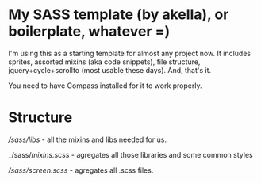 My SASS template (by akella), or boilerplate, whatever =)
=============

I'm using this as a starting template for almost any project now.
It includes sprites, assorted mixins (aka code snippets), file structure, jquery+cycle+scrollto (most usable these days).
And, that's it.

You need to have Compass installed for it to work properly.

Structure
=============
_/sass/libs_ - all the mixins and libs needed for us.

_/sass/_mixins.scss_ - agregates all those libraries and some common styles

_/sass/screen.scss_ - agregates all .scss files.

